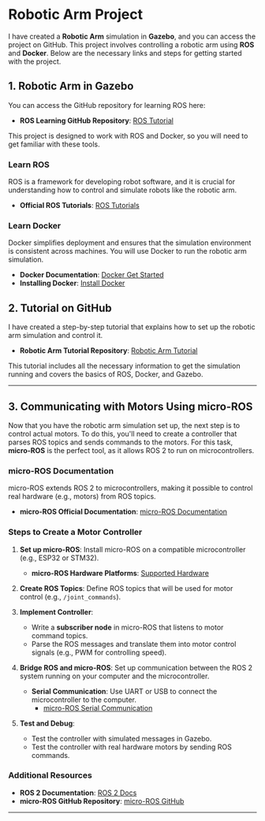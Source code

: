 # Robotic Arm Project

I have created a **Robotic Arm** simulation in **Gazebo**, and you can access the project on GitHub. This project involves controlling a robotic arm using **ROS** and **Docker**. Below are the necessary links and steps for getting started with the project.

## 1. Robotic Arm in Gazebo

You can access the GitHub repository for learning ROS here:

- **ROS Learning GitHub Repository**: [ROS Tutorial](https://github.com/Robotics-Society-PEC/Getting-Started-With-Robotics)

This project is designed to work with ROS and Docker, so you will need to get familiar with these tools.

### Learn ROS

ROS is a framework for developing robot software, and it is crucial for understanding how to control and simulate robots like the robotic arm.

- **Official ROS Tutorials**: [ROS Tutorials](https://docs.ros.org/)

### Learn Docker

Docker simplifies deployment and ensures that the simulation environment is consistent across machines. You will use Docker to run the robotic arm simulation.

- **Docker Documentation**: [Docker Get Started](https://docs.docker.com/get-started/)
- **Installing Docker**: [Install Docker](https://docs.docker.com/engine/install/)

## 2. Tutorial on GitHub

I have created a step-by-step tutorial that explains how to set up the robotic arm simulation and control it.

- **Robotic Arm Tutorial Repository**: [Robotic Arm Tutorial](https://github.com/yourusername/robotic-arm-tutorial)

This tutorial includes all the necessary information to get the simulation running and covers the basics of ROS, Docker, and Gazebo.

---

## 3. Communicating with Motors Using micro-ROS

Now that you have the robotic arm simulation set up, the next step is to control actual motors. To do this, you'll need to create a controller that parses ROS topics and sends commands to the motors. For this task, **micro-ROS** is the perfect tool, as it allows ROS 2 to run on microcontrollers.

### micro-ROS Documentation

micro-ROS extends ROS 2 to microcontrollers, making it possible to control real hardware (e.g., motors) from ROS topics.

- **micro-ROS Official Documentation**: [micro-ROS Documentation](https://micro.ros.org/docs/overview/)

### Steps to Create a Motor Controller

1. **Set up micro-ROS**: Install micro-ROS on a compatible microcontroller (e.g., ESP32 or STM32).
   - **micro-ROS Hardware Platforms**: [Supported Hardware](https://micro.ros.org/docs/overview/hardware/)

2. **Create ROS Topics**: Define ROS topics that will be used for motor control (e.g., `/joint_commands`).

3. **Implement Controller**:
   - Write a **subscriber node** in micro-ROS that listens to motor command topics.
   - Parse the ROS messages and translate them into motor control signals (e.g., PWM for controlling speed).

4. **Bridge ROS and micro-ROS**: Set up communication between the ROS 2 system running on your computer and the microcontroller.
   - **Serial Communication**: Use UART or USB to connect the microcontroller to the computer.
     - [micro-ROS Serial Communication](https://micro.ros.org/docs/tutorials/advanced/streaming_interface/)

5. **Test and Debug**:
   - Test the controller with simulated messages in Gazebo.
   - Test the controller with real hardware motors by sending ROS commands.

### Additional Resources

- **ROS 2 Documentation**: [ROS 2 Docs](https://docs.ros.org)
- **micro-ROS GitHub Repository**: [micro-ROS GitHub](https://github.com/micro-ROS)

---